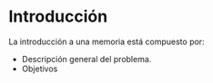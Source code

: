 # Introducción
La introducción a una memoria está compuesto por:
- Descripción general del problema.
- Objetivos